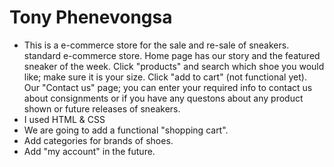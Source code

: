 # Tony Phenevongsa
* This is a e-commerce store for the sale   and re-sale of sneakers.
 standard e-commerce store. Home page has our story and the featured sneaker of the week. Click "products" and search which shoe you would like; make sure it is your size. Click "add to cart" (not functional yet). Our "Contact us" page; you can enter your required info to contact us about consignments or if you have any questons about any product shown or future releases of sneakers.
* I used HTML & CSS
* We are going to add a functional "shopping cart".
* Add categories for brands of shoes.
* Add "my account" in the future.

